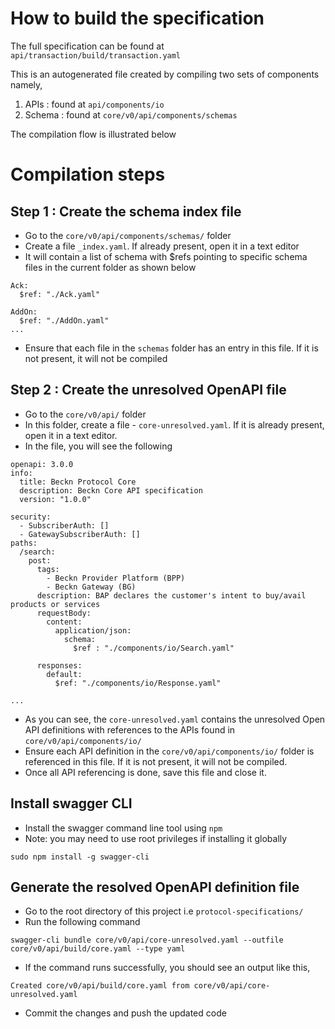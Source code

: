 # How to build the specification

The full specification can be found at `api/transaction/build/transaction.yaml`

This is an autogenerated file created by compiling two sets of components namely,

1. APIs : found at `api/components/io`
2. Schema : found at `core/v0/api/components/schemas`

The compilation flow is illustrated below



# Compilation steps

## Step 1 : Create the schema index file

- Go to the ```core/v0/api/components/schemas/``` folder
- Create a file ```_index.yaml```. If already present, open it in a text editor
- It will contain a list of schema with $refs pointing to specific schema files in the current folder as shown below

```
Ack:
  $ref: "./Ack.yaml"
  
AddOn:
  $ref: "./AddOn.yaml"
...
```
- Ensure that each file in the ```schemas``` folder has an entry in this file. If it is not present, it will not be compiled


## Step 2 : Create the unresolved OpenAPI file

- Go to the `core/v0/api/` folder
- In this folder, create a file - `core-unresolved.yaml`. If it is already present, open it in a text editor.
- In the file, you will see the following

```
openapi: 3.0.0
info:
  title: Beckn Protocol Core
  description: Beckn Core API specification
  version: "1.0.0"

security:
  - SubscriberAuth: []
  - GatewaySubscriberAuth: []
paths:
  /search:
    post:
      tags:
        - Beckn Provider Platform (BPP)
        - Beckn Gateway (BG)
      description: BAP declares the customer's intent to buy/avail products or services
      requestBody:
        content:
          application/json:
            schema:
              $ref : "./components/io/Search.yaml"

      responses:
        default:
          $ref: "./components/io/Response.yaml"

...

```
- As you can see, the ```core-unresolved.yaml``` contains the unresolved Open API definitions with references to the APIs found in ```core/v0/api/components/io/```
- Ensure each API definition in the ```core/v0/api/components/io/``` folder is referenced in this file. If it is not present, it will not be compiled. 
- Once all API referencing is done, save this file and close it.

## Install swagger CLI

- Install the swagger command line tool using ```npm```
- Note: you may need to use root privileges if installing it globally

```
sudo npm install -g swagger-cli
```

## Generate the resolved OpenAPI definition file

- Go to the root directory of this project i.e ```protocol-specifications/```
- Run the following command

```
swagger-cli bundle core/v0/api/core-unresolved.yaml --outfile core/v0/api/build/core.yaml --type yaml
```

- If the command runs successfully, you should see an output like this,

```
Created core/v0/api/build/core.yaml from core/v0/api/core-unresolved.yaml
```

- Commit the changes and push the updated code